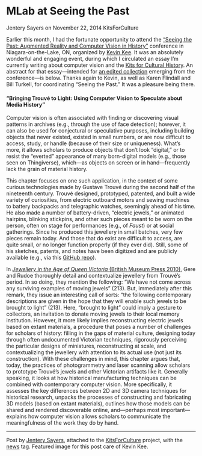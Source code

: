 # MLab at Seeing the Past
Jentery Sayers on November 22, 2014   KitsForCulture 
<p>Earlier this month, I had the fortunate opportunity to attend the <a title="learn more" href="http://www.kevinkee.ca/seeingthepast/" target="_blank">&#8220;Seeing the Past: Augmented Reality and Computer Vision in History&#8221;</a> conference in Niagara-on-the-Lake, ON, organized by <a title="learn more" href="http://kevinkee.ca/" target="_blank">Kevin Kee</a>. It was an absolutely wonderful and engaging event, during which I circulated an essay I&#8217;m currently writing about computer vision and the <a title="learn more" href="http://maker.uvic.ca/kch/">Kits for Cultural History</a>. An abstract for that essay&#8212;intended for <a title="learn more" href="http://www.kevinkee.ca/seeingthepast/tentative-abstract/" target="_blank">an edited collection</a> emerging from the conference&#8212;is below. Thanks again to Kevin, as well as Karen Flindall and Bill Turkell, for coordinating &#8220;Seeing the Past.&#8221; It was a pleasure being there.</p>
<h4>&#8220;Bringing Trouvé to Light: Using Computer Vision to Speculate about Media History&#8221;</h4>
<p>Computer vision is often associated with finding or discovering visual patterns in archives (e.g., through the use of face detection); however, it can also be used for conjectural or speculative purposes, including <span class="pullquote">building objects that never existed, existed in small numbers, or are now difficult to access</span>, study, or handle (because of their size or uniqueness). What&#8217;s more, it allows scholars to produce objects that don&#8217;t look &#8220;digital,&#8221; or to resist the &#8220;everted&#8221; appearance of many born-digital models (e.g., those seen on Thingiverse), which&#8212;as objects on screen or in hand&#8212;frequently lack the grain of material history.</p>
<p>This chapter focuses on one such application, in the context of some curious technologies made by Gustave Trouvé during the second half of the nineteenth century. Trouvé designed, prototyped, patented, and built a wide variety of curiosities, from electric outboard motors and sewing machines to battery backpacks and telegraphic watches, seemingly ahead of his time. He also made a number of battery-driven, &#8220;electric jewels,&#8221; or animated hairpins, blinking stickpins, and other such pieces meant to be worn on the person, often on stage for performances (e.g., of <i>Faust</i>) or at social gatherings. Since he produced this jewellery in small batches, very few pieces remain today. And those that do exist are difficult to access, are quite small, or no longer function properly (if they ever did). Still, some of his sketches, patents, and notes have been digitized and are publicly available (e.g., via this <a title="learn more" href="https://github.com/uvicmakerlab/trouve" target="_blank">GitHub repo</a>).</p>
<p>In <a title="learn more" href="http://store.metmuseum.org/fashion/jewellery-in-the-age-of-queen-victoria-a-mirror-to-the-world/invt/80008495#.VHDir1fF_fU" target="_blank"><i>Jewellery in the Age of Queen Victoria</i> (British Museum Press 2010)</a>, Gere and Rudoe thoroughly detail and contextualize jewellery from Trouvé&#8217;s period. In so doing, they mention the following: &#8220;We have not come across any surviving examples of moving jewels&#8221; (213). But, immediately after this remark, they issue an interesting call of sorts: &#8220;the following contemporary descriptions are given in the hope that they will enable such jewels to be brought to light&#8221; (213). Here, &#8220;brought to light&#8221; could imply a gesture to collectors, an invitation to donate moving jewels to their local memory institution. However, it more likely implies reconstructing electric jewels based on extant materials, a procedure that poses a number of challenges for scholars of history: filling in the gaps of material culture, designing today through often undocumented Victorian techniques, rigorously perceiving the particular designs of miniatures, reconstructing at scale, and contextualizing the jewellery with attention to its actual use (not just its construction). With these challenges in mind, this chapter argues that, today, the practices of photogrammetry and laser scanning allow scholars to prototype Trouvé&#8217;s jewels and other Victorian artifacts like it. Generally speaking, it looks at <span class="pullquote">how historical manufacturing techniques can be combined with contemporary computer vision</span>. More specifically, it assesses the key differences between 2D and 3D camera techniques for historical research, unpacks the processes of constructing and fabricating 3D models (based on extant materials), outlines how those models can be shared and rendered discoverable online, and&#8212;perhaps most important&#8212;explains how computer vision allows scholars to communicate the meaningfulness of the work they do by hand.</p>
<hr />
<p>Post by <a title="learn more" href="http://maker.uvic.ca/author/admin/">Jentery Sayers</a>, attached to the <a title="learn more" href="http://maker.uvic.ca/category/kits/">KitsForCulture</a> project, with the <a title="learn more" href="http://maker.uvic.ca/tag/news/">news</a> tag. Featured image for this post care of Kevin Kee.</p>
